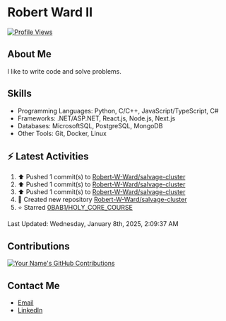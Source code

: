 
# Robert Ward II

[![Profile Views](https://komarev.com/ghpvc/?username=Robert-W-Ward)](https://github.com/Robert-W-Ward)

## About Me
I like to write code and solve problems.

## Skills
- Programming Languages: Python, C/C++, JavaScript/TypeScript, C#
- Frameworks: .NET/ASP.NET, React.js, Node.js, Next.js
- Databases: MicrosoftSQL, PostgreSQL, MongoDB
- Other Tools: Git, Docker, Linux

## :zap: Latest Activities
<!--RECENT_ACTIVITY:start-->
1. ⬆️ Pushed 1 commit(s) to [Robert-W-Ward/salvage-cluster](https://github.com/Robert-W-Ward/salvage-cluster)
2. ⬆️ Pushed 1 commit(s) to [Robert-W-Ward/salvage-cluster](https://github.com/Robert-W-Ward/salvage-cluster)
3. ⬆️ Pushed 1 commit(s) to [Robert-W-Ward/salvage-cluster](https://github.com/Robert-W-Ward/salvage-cluster)
4. 📔 Created new repository [Robert-W-Ward/salvage-cluster](https://github.com/Robert-W-Ward/salvage-cluster)
5. ⭐ Starred [0BAB1/HOLY_CORE_COURSE](https://github.com/0BAB1/HOLY_CORE_COURSE)
<!--RECENT_ACTIVITY:end-->

<!--RECENT_ACTIVITY:last_update-->
Last Updated: Wednesday, January 8th, 2025, 2:09:37 AM
<!--RECENT_ACTIVITY:last_update_end-->

<!--END_SECTIN:activity-->
## Contributions
[![Your Name's GitHub Contributions](https://github-readme-streak-stats.herokuapp.com/?user=Robert-W-Ward&theme=radical)](https://github.com/your-username)

## Contact Me
- [Email](mailto:robertwesleyward2019@gmail.com)
- [LinkedIn](https://linkedin.com/in/https://www.linkedin.com/in/robert-ward-ii/)
